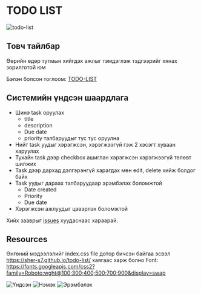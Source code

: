 # TODO LIST

![todo-list](https://github.com/Leap2k20/todo-list/blob/master/assets/main.png)

## Товч тайлбар

Өөрийн өдөр тутмын хийгдэх ажлыг тэмдэглэж тэдгээрийг хянах зорилготой юм

Бэлэн болсон тоглоом: [TODO-LIST](https://sher-s7.github.io/todo-list/)

## Системийн үндсэн шаардлага
  - Шинэ task оруулах
    - title
    - description 
    - Due date
    - priority талбаруудыг тус тус оруулна
  - Нийт task уудыг хэрэгжсэн, хэрэгжээгүй гэж 2 хэсэгт хуваан харуулах
  - Тухайн task дээр checkbox ашиглан хэрэгжсэн хэрэгжээгүй төлөвт шилжих
  - Task дээр дархад дэлгэрэнгүй харагдах мөн edit, delete хийж болдог байх
  - Task уудыг дараах талбаруудаар эрэмбэлэх боломжтой
    - Date created
    - Priority
    - Due date
  - Хэрэгжсэн ажлуудыг цэвэрлэх боломжтой

Хийх зааврыг [issues](https://github.com/Leap2k20/todo-list/issues) хуудаснаас хараарай.

## Resources

Өнгөний мэдээлэлийг index.css file дотор бичсэн байгаа эсвэл https://sher-s7.github.io/todo-list/ хаягаас харж болно
Font: https://fonts.googleapis.com/css2?family=Roboto:wght@100;300;400;500;700;900&display=swap


![Үндсэн](https://github.com/Leap2k20/todo-list/blob/master/assets/main.png)
![Нэмэх](https://github.com/Leap2k20/todo-list/blob/master/assets/addTask.png)
![Эрэмбэлэх](https://github.com/Leap2k20/todo-list/blob/master/assets/sort.png)
